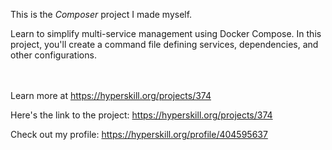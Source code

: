This is the *Composer* project I made myself.


<p><span>Learn to simplify multi-service management using Docker Compose. In this project, you'll create a command file defining services, dependencies, and other configurations.</span></p><br/><br/>Learn more at <a href="https://hyperskill.org/projects/374?utm_source=ide&utm_medium=ide&utm_campaign=ide&utm_content=project-card">https://hyperskill.org/projects/374</a>

Here's the link to the project: https://hyperskill.org/projects/374

Check out my profile: https://hyperskill.org/profile/404595637